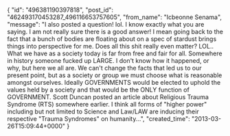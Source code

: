  {
   "id": "496381190397818",
   "post_id": "462493170453287_496116653757605",
   "from_name": "Icbeonne Senama",
   "message": "I also posted a question! lol. I know exactly what you are saying. I am not really sure there is a good answer! I mean going back to the fact that a bunch of bodies are floating about on a spec of stardust brings things into perspective for me. Does all this shit really even matter? LOL.. What we have as a society today is far from free and fair for all. Somewhere in history someone fucked up LARGE. I don't know how it happened, or why, but here we all are. We can't change the facts that led us to our present point, but as a society or group we must choose what is reasonable amongst ourselves. Ideally GOVERNMENTS would be elected to uphold the values held by a society and that would be the ONLY function of GOVERNMENT. Scott Duncan posted an article about Religious Trauma Syndrome (RTS) somewhere earlier. I think all forms of \"higher power\" including but not limited to Science and Law/LAW are inducing their respective \"Trauma Syndromes\" on humanity...",
   "created_time": "2013-03-26T15:09:44+0000"
 }
